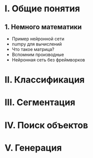 # I. Общие понятия
## 1. Немного математики
 - Пример нейронной сети
 - numpy для вычислений
 - Что такое матрица?
 - Вспомним производные
 - Нейронная сеть без фреймворков

# II. Классификация

# III. Сегментация

# IV. Поиск объектов

# V. Генерация
